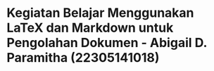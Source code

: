 # Kegiatan Belajar Menggunakan LaTeX dan Markdown untuk Pengolahan Dokumen - Abigail D. Paramitha (22305141018)
